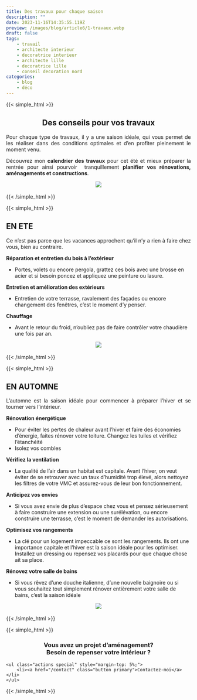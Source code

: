 ```yaml
---
title: Des travaux pour chaque saison
description: ""
date: 2023-11-16T14:35:55.119Z
preview: /images/blog/article6/1-travaux.webp
draft: false
tags:
    - travail
    - architecte interieur
    - decoratrice interieur
    - architecte lille
    - decoratrice lille
    - conseil decoration nord
categories:
    - blog
    - déco
---
```


<!-- FM:Snippet:Start data:{"id":"Article","fields":[]} -->
{{< simple_html >}}

<div>
    <h2 style="text-align: center;">
        Des conseils pour vos travaux
    </h2>
</div>

<div>
    <p style="text-align: justify;">
       Pour chaque type de travaux, il y a une saison idéale, qui vous permet de les réaliser dans des conditions optimales et d’en profiter pleinement le moment venu.
  </p>
  <p style="text-align: justify;">Découvrez mon <span style="font-weight: bold;">calendrier des travaux</span> pour cet été et mieux préparer la rentrée pour ainsi pourvoir&nbsp; tranquillement <span style="font-weight: bold;">planifier vos rénovations, aménagements et constructions</span>.</p>
</div>


<div style="text-align: center;">
  <img src="/images/blog/article6/1-travaux.webp" style="max-width: 70%; height: auto;">
</div>

</br>
{{< /simple_html >}}
<!-- FM:Snippet:End -->

<!-- FM:Snippet:Start data:{"id":"Article","fields":[]} -->
{{< simple_html >}}

<div>
    <h2>
        EN ETE
    </h2>
</div>

<div >
    <p style="text-align: justify;">Ce n’est pas parce que les vacances approchent qu’il n’y a rien à faire chez vous, bien au contraire.</p>
	<p style="text-align: justify;"></p>
	<p style="text-align: justify;"><strong>Réparation et entretien du bois à l’extérieur</strong></p>
	<ul>
	<li>Portes, volets&nbsp;ou encore pergola, grattez ces bois avec une brosse en acier et si besoin poncez et appliquez une peinture ou lasure.</li>
	</ul>
	<p style="text-align: justify;"></p>
	<p style="text-align: justify;"><strong>Entretien et amélioration des extérieurs</strong></p>
	<ul>
	<li>Entretien de votre terrasse, ravalement des façades ou encore changement des fenêtres, c’est le moment d’y penser.</li>
	</ul>
	<p style="text-align: justify;"><strong>Chauffage</strong></p>
	<ul>
	<li>Avant le retour du froid, n’oubliez pas de faire contrôler votre chaudière une fois par an.</li>
	</ul>    
</div>


<div style="text-align: center;">
  <img src="/images/blog/article6/2-travaux.webp" style="max-width: 70%; height: auto;">
</div>

</br>
{{< /simple_html >}}
<!-- FM:Snippet:End -->

<!-- FM:Snippet:Start data:{"id":"Article","fields":[]} -->
{{< simple_html >}}

<div>
    <h2>
        EN AUTOMNE
    </h2>
</div>

<div>
    <p style="text-align: justify;">L’automne est la saison idéale pour commencer à préparer l’hiver et se tourner vers l’intérieur.</p>
			<p style="text-align: justify;"><strong>Rénovation énergétique</strong></p>
			<ul>
			<li>Pour éviter les pertes de chaleur avant l’hiver et faire des économies d’énergie,&nbsp;faites rénover votre toiture. Changez les tuiles et vérifiez l’étanchéité</li>
			<li>Isolez vos combles</li>
			</ul>
			<p style="text-align: justify;"><strong>Vérifiez la ventilation</strong></p>
			<ul>
			<li>La qualité de l’air dans un habitat est capitale. Avant l’hiver, on veut éviter de se retrouver avec un taux d’humidité trop élevé, alors nettoyez les filtres de votre VMC et assurez-vous de leur bon fonctionnement.</li>
			</ul>
			<p style="text-align: justify;"><strong>Anticipez vos envies<br></strong></p>
			<ul>
			<li>Si vous avez envie de plus d’espace chez vous et pensez sérieusement à faire construire une extension ou une surélévation, ou encore construire une terrasse, c’est le moment de demander les autorisations.</li>
			</ul>
			<p style="text-align: justify;"><strong>Optimisez vos rangements</strong></p>
			<ul>
			<li>La clé pour un logement impeccable ce sont les rangements. Ils ont une importance capitale et l’hiver est la saison idéale pour les optimiser. Installez un dressing ou repensez vos placards&nbsp;pour que chaque chose ait sa place.</li>
			</ul>
			<p style="text-align: justify;"><strong>Rénovez votre salle de bains&nbsp;</strong></p>
			<ul>
			<li>Si vous rêvez d’une douche italienne, d’une nouvelle baignoire ou si vous souhaitez tout simplement rénover entièrement&nbsp;votre salle de bains, c’est la saison idéale</li>
			</ul>
			<ul></ul>
</div>


<div style="text-align: center;">
  <img src="/images/blog/article6/3-travaux.webp" style="max-width: 70%; height: auto;">
</div>

</br>
{{< /simple_html >}}
<!-- FM:Snippet:End -->


<!-- FM:Snippet:Start data:{"id":"contactez-moi","fields":[]} -->
{{< simple_html >}}
</br>
<div>
    <h3 style="text-align: center;">
        Vous avez un projet d’aménagement? </br> Besoin de repenser votre intérieur ?
    </h3>

	<ul class="actions special" style="margin-top: 5%;">
		<li><a href="/contact" class="button primary">Contactez-moi</a></li>
	</ul>
 </div>
{{< /simple_html >}}
<!-- FM:Snippet:End -->